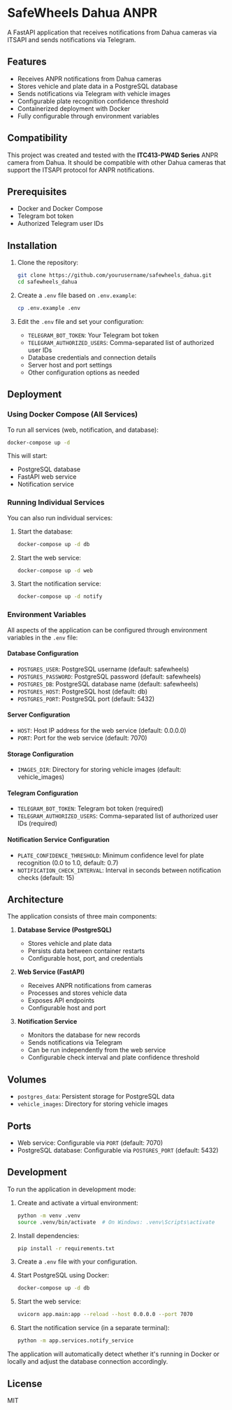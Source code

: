# SafeWheels Dahua ANPR

A FastAPI application that receives notifications from Dahua cameras via ITSAPI and sends notifications via Telegram.

## Features

- Receives ANPR notifications from Dahua cameras
- Stores vehicle and plate data in a PostgreSQL database
- Sends notifications via Telegram with vehicle images
- Configurable plate recognition confidence threshold
- Containerized deployment with Docker
- Fully configurable through environment variables

## Compatibility

This project was created and tested with the **ITC413-PW4D Series** ANPR camera from Dahua. It should be compatible with other Dahua cameras that support the ITSAPI protocol for ANPR notifications.

## Prerequisites

- Docker and Docker Compose
- Telegram bot token
- Authorized Telegram user IDs

## Installation

1. Clone the repository:
   ```bash
   git clone https://github.com/yourusername/safewheels_dahua.git
   cd safewheels_dahua
   ```

2. Create a `.env` file based on `.env.example`:
   ```bash
   cp .env.example .env
   ```

3. Edit the `.env` file and set your configuration:
   - `TELEGRAM_BOT_TOKEN`: Your Telegram bot token
   - `TELEGRAM_AUTHORIZED_USERS`: Comma-separated list of authorized user IDs
   - Database credentials and connection details
   - Server host and port settings
   - Other configuration options as needed

## Deployment

### Using Docker Compose (All Services)

To run all services (web, notification, and database):

```bash
docker-compose up -d
```

This will start:
- PostgreSQL database
- FastAPI web service
- Notification service

### Running Individual Services

You can also run individual services:

1. Start the database:
   ```bash
   docker-compose up -d db
   ```

2. Start the web service:
   ```bash
   docker-compose up -d web
   ```

3. Start the notification service:
   ```bash
   docker-compose up -d notify
   ```

### Environment Variables

All aspects of the application can be configured through environment variables in the `.env` file:

#### Database Configuration
- `POSTGRES_USER`: PostgreSQL username (default: safewheels)
- `POSTGRES_PASSWORD`: PostgreSQL password (default: safewheels)
- `POSTGRES_DB`: PostgreSQL database name (default: safewheels)
- `POSTGRES_HOST`: PostgreSQL host (default: db)
- `POSTGRES_PORT`: PostgreSQL port (default: 5432)

#### Server Configuration
- `HOST`: Host IP address for the web service (default: 0.0.0.0)
- `PORT`: Port for the web service (default: 7070)

#### Storage Configuration
- `IMAGES_DIR`: Directory for storing vehicle images (default: vehicle_images)

#### Telegram Configuration
- `TELEGRAM_BOT_TOKEN`: Telegram bot token (required)
- `TELEGRAM_AUTHORIZED_USERS`: Comma-separated list of authorized user IDs (required)

#### Notification Service Configuration
- `PLATE_CONFIDENCE_THRESHOLD`: Minimum confidence level for plate recognition (0.0 to 1.0, default: 0.7)
- `NOTIFICATION_CHECK_INTERVAL`: Interval in seconds between notification checks (default: 15)

## Architecture

The application consists of three main components:

1. **Database Service (PostgreSQL)**
   - Stores vehicle and plate data
   - Persists data between container restarts
   - Configurable host, port, and credentials

2. **Web Service (FastAPI)**
   - Receives ANPR notifications from cameras
   - Processes and stores vehicle data
   - Exposes API endpoints
   - Configurable host and port

3. **Notification Service**
   - Monitors the database for new records
   - Sends notifications via Telegram
   - Can be run independently from the web service
   - Configurable check interval and plate confidence threshold

## Volumes

- `postgres_data`: Persistent storage for PostgreSQL data
- `vehicle_images`: Directory for storing vehicle images

## Ports

- Web service: Configurable via `PORT` (default: 7070)
- PostgreSQL database: Configurable via `POSTGRES_PORT` (default: 5432)

## Development

To run the application in development mode:

1. Create and activate a virtual environment:
   ```bash
   python -m venv .venv
   source .venv/bin/activate  # On Windows: .venv\Scripts\activate
   ```

2. Install dependencies:
   ```bash
   pip install -r requirements.txt
   ```

3. Create a `.env` file with your configuration.

4. Start PostgreSQL using Docker:
   ```bash
   docker-compose up -d db
   ```

5. Start the web service:
   ```bash
   uvicorn app.main:app --reload --host 0.0.0.0 --port 7070
   ```

6. Start the notification service (in a separate terminal):
   ```bash
   python -m app.services.notify_service
   ```

The application will automatically detect whether it's running in Docker or locally and adjust the database connection accordingly.

## License

MIT

